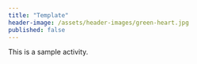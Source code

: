 ```yaml
---
title: "Template"
header-image: /assets/header-images/green-heart.jpg
published: false
---
```


This is a sample activity.
